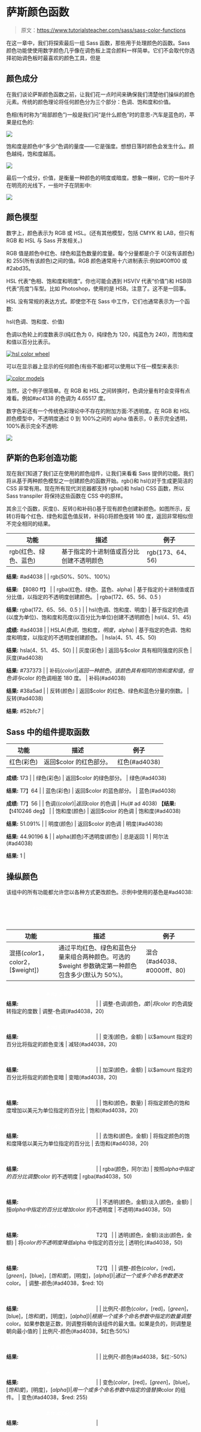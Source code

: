 # 萨斯颜色函数

> 原文：<https://www.tutorialsteacher.com/sass/sass-color-functions>

在这一章中，我们将探索最后一组 Sass 函数，那些用于处理颜色的函数。Sass 颜色功能使使用数字颜色几乎像在调色板上混合颜料一样简单。它们不会取代你选择初始调色板时最喜欢的颜色工具，但是

## 颜色成分

在我们谈论萨斯颜色函数之前，让我们花一点时间来确保我们清楚他们操纵的颜色元素。传统的颜色理论将任何颜色分为三个部分：色调、饱和度和价值。

色相(有时称为“局部颜色”)一般是我们问“是什么颜色”时的意思-汽车是蓝色的，苹果是红色的:

[![](img/1b71b99486e37561b8396f1b807ef2c0.png)](../../Content/images/sass/hue-color.png)

饱和度是颜色中“多少”色调的量度——它是强度。想想日落时颜色会发生什么。颜色越纯，饱和度越高。

[![](img/a0606d3183b508ceb610d7f42c7ebbe6.png)](../../Content/images/sass/saturation-color.png)

最后一个成分，价值，是衡量一种颜色的明度或暗度。想象一棵树，它的一些叶子在明亮的光线下，一些叶子在阴影中:

[![](img/a708968464e5e079d4db6f116a6aebd0.png)](../../Content/images/sass/value-color.png)

## 颜色模型

数字上，颜色表示为 RGB 或 HSL。(还有其他模型，包括 CMYK 和 LAB，但只有 RGB 和 HSL 与 Sass 开发相关。)

RGB 值是颜色中红色、绿色和蓝色数量的度量。每个分量都是介于 0(没有该颜色)和 255(所有该颜色)之间的值。RGB 颜色通常用十六进制表示:例如#00ff00 或#2abd35。

HSL 代表“色相、饱和度和明度”。你也可能会遇到 HSV(V 代表“价值”)和 HSB(B 代表“亮度”)车型。比如 Photoshop，使用的是 HSB。注意了。这不是一回事。

HSL 没有常规的表达方式。即使您不在 Sass 中工作，它们也通常表示为一个函数:

hsl(色调、饱和度、价值)

色调以色轮上的度数表示(纯红色为 0，纯绿色为 120，纯蓝色为 240)，而饱和度和值以百分比表示。

[![hsl color wheel](img/36a838ad18b9136fbebda501a9ba937e.png)](../../Content/images/sass/hsl-wheel.png)

可以在显示器上显示的任何颜色(有些不能)都可以使用以下任一模型来表示:

[![color models](img/24d020adf62ad881677f6982ebe9e690.png)](../../Content/images/sass/color-models.png)

当然，这个例子很简单。在 RGB 和 HSL 之间转换时，色调分量有时会变得有点难看。例如#ac4138 的色调为 4.65517 度。

数字色彩还有一个传统色彩理论中不存在的附加方面:不透明度。在 RGB 和 HSL 颜色模型中，不透明度通过 0 到 100%之间的 alpha 值表示，0 表示完全透明，100%表示完全不透明:

[![](img/1f9e3fb39ef33f0882b4ba299009f033.png)](../../Content/images/sass/opecity.png)

## 萨斯的色彩创造功能

现在我们知道了我们正在使用的颜色组件，让我们来看看 Sass 提供的功能。我们将从基于两种颜色模型之一创建颜色的函数开始。rgb()和 hsl()对于生成更简洁的 CSS 非常有用。现在所有现代浏览器都支持 rgba()和 hsla() CSS 函数，所以 Sass transpiler 将保持这些函数在 CSS 中的原样。

其余三个函数，灰度()、反转()和补码()基于现有颜色创建新颜色。如图所示，反转()将每个红色、绿色和蓝色值反转，补码()将颜色旋转 180 度，返回非常相似但不完全相同的结果。

| 功能 | 描述 | 例子 |
| --- | --- | --- |
| rgb(红色、绿色、蓝色) | 基于指定的十进制值或百分比创建不透明颜色 | rgb(173、64、56)

**结果:**
#ad4038 |
| rgb(50%、50%、100%)

**结果:**
【8080 ff】 |
| rgba(红色、绿色、蓝色、alpha) | 基于指定的十进制值或百分比值，以指定的不透明度创建颜色。 | rgba(172、65、56、0.5 )

**结果:**
rgba(172、65、56、0.5 ) |
| hsl(色调、饱和度、明度) | 基于指定的色调(以度为单位)、饱和度和亮度(以百分比为单位)创建不透明颜色 | hsl(4、51、45)

**成绩:**
#ad4038 |
| HSLA($色调，$饱和度，$明度，$alpha) | 基于指定的色调、饱和度和明度，以指定的不透明度创建颜色。 | hsla(4、51、45、50)

**结果:**
hsla(4、51、45、50) |
| 灰度(彩色) | 返回与$color 具有相同强度的灰色 | 灰度(#ad4038)

**结果:**
#737373 |
| 补码($color) | 返回一种颜色，该颜色具有相同的饱和度和值，但色调与$color 的色调相差 180 度。 | 补码(#ad4038)

**结果:**
#38a5ad |
| 反转(颜色) | 返回$color 的红色、绿色和蓝色分量的倒数。 | 反转(#ad4038)

**结果:**
#52bfc7 |

## Sass 中的组件提取函数

| 功能 | 描述 | 例子 |
| --- | --- | --- |
| 红色(彩色) | 返回$color 的红色部分。 | 红色(#ad4038)

**成绩:**
173 |
| 绿色(彩色) | 返回$color 的绿色部分。 | 绿色(#ad4038)

**结果:**
T7】64 |
| 蓝色(彩色) | 返回$color 的蓝色部分。 | 蓝色(#ad4038)

**成绩:**
T7】56 |
| 色调(($color) | 返回$color 的色调 | Hu(# ad 4038)
**【结果:**
【t410246 deg】 |
| 饱和度(颜色) | 返回$color 的色调 | 饱和度(#ad4038)

**结果:**
51.091% |
| 明度(颜色) | 返回$color 的色调 | 明度(#ad4038)

**结果:**
44.90196 & |
| alpha(颜色)不透明度(颜色) | 总是返回 1 | 阿尔法(#ad4038)

**结果:**
1 |

## 操纵颜色

该组中的所有功能都允许您以各种方式更改颜色。示例中使用的基色是#ad4038:

<svg height="60" width="200"><g transform="translate(0,0)"><text x="70" y="25" fill="#fff">#ad4038</text></g></svg>

| 功能 | 描述 | 例子 |
| --- | --- | --- |
| 混搭($color1，$color2，[$weight]) | 通过平均红色、绿色和蓝色分量来组合两种颜色。可选的$weight 参数确定第一种颜色包含多少(默认为 50%)。 | 混合(#ad4038、#0000ff、80)

**结果:**
<svg height="50" width="200"><g transform="translate(0,0)"><text x="70" y="25" fill="#fff"># 8a 3360</text></g></svg> |
| 调整-色调(颜色，$度) | 将$color 的色调旋转指定的度数 | 调整-色调(#ad4038，20)

**结果:**
<svg height="50" width="200"><g transform="translate(0,0)"><text x="70" y="25" fill="#fff"># ad 6738</text></g></svg> |
| 变浅(颜色，金额) | 以$amount 指定的百分比将指定的颜色变浅 | 减轻(#ad4038，20)

**结果:**
<svg height="50" width="200"><g transform="translate(0,0)"><text x="70" y="25" fill="#fff"># d37e 78</text></g></svg> |
| 加深(颜色，金额) | 以$amount 指定的百分比将指定的颜色变暗 | 变暗(#ad4038，20)

**结果:**
<svg height="50" width="200"><g transform="translate(0,0)"><text x="70" y="25" fill="#fff"># 60231 f</text></g></svg> |
| 饱和(颜色，数量) | 将指定颜色的饱和度增加以美元为单位指定的百分比 | 饱和(#ad4038，20)

**结果:**
<svg height="50" width="200"><g transform="translate(0,0)"><text x="70" y="25" fill="#fff"># c42c 21</text></g></svg> |
| 去饱和(颜色，金额) | 将指定颜色的饱和度降低以美元为单位指定的百分比 | 去饱和(#ad4038，20)

**结果:**
<svg height="50" width="200"><g transform="translate(0,0)"><text x="70" y="25" fill="#fff"># 96544 f</text></g></svg> |
| rgba(颜色，阿尔法) | 按照$alpha 中指定的百分比调整$color 的不透明度 | rgba(#ad4038，50)

**结果:**
<svg height="50" width="200"><g transform="translate(0,0)"><text x="40" y="25" fill="#fff">rgba(172，65，56，0.5)</text></g></svg> |
| 不透明(颜色，金额)淡入(颜色，金额) | 按$alpha 中指定的百分比增加$color 的不透明度 | 不透明(#ad4038，50)

**结果:**
<svg height="50" width="200"><g transform="translate(0,0)"><text x="40" y="25" fill="#fff">rgba(172，65，56，1)</text></g></svg> T21】 |
| 透明(颜色，金额)淡出(颜色，金额) | 将$color 的不透明度降低$alpha 中指定的百分比 | 透明化(#ad4038，50)

**结果:**
<svg height="50" width="200"><g transform="translate(0,0)"><text x="40" y="25" fill="#fff">rgba(172，65，56，0.5)</text></g></svg> T21】 |
| 调整-颜色($color，[$red]，[$green]，[$blue]，[$饱和度]，[$明度]，[$alpha]) | 通过一个或多个命名参数更改$color。 | 调整-颜色(#ad4038，$red: 10)

**结果:**
<svg height="50" width="200"><g transform="translate(0,0)"><text x="70" y="25" fill="#fff"># b 74038</text></g></svg> |
| 比例尺-颜色($color，[$red]，[$green]，[$blue]，[$饱和度]，[$明度]，[$alpha]) | 根据一个或多个命名参数中指定的数量调整$color。如果参数是正数，则调整将朝向该组件的最大值。如果是负的，则调整是朝向最小值的 | 比例尺-颜色(#ad4038，$红色:50%)

**结果:**
<svg height="50" width="200"><g transform="translate(0,0)"><text x="70" y="25" fill="#fff"># d 64038</text></g></svg> |
| 比例尺-颜色(#ad4038，$红:-50%)

**结果:**
<svg height="50" width="200"><g transform="translate(0,0)"><text x="70" y="25" fill="#fff"># 574038</text></g></svg> |
| 变色($color，[$red]，[$green]，[$blue]，[$饱和度]，[$明度]，[$alpha]) | 用一个或多个命名参数中指定的值替换$color 的组件。 | 变色(#ad4038，$red: 255)

**结果:**
<svg height="50" width="200"><g transform="translate(0,0)"><text x="70" y="25" fill="#fff"># ff 4038</text></g></svg> |